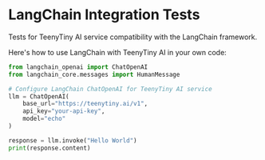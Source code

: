 # LangChain Integration Tests

Tests for TeenyTiny AI service compatibility with the LangChain framework.

Here's how to use LangChain with TeenyTiny AI in your own code:

```python
from langchain_openai import ChatOpenAI
from langchain_core.messages import HumanMessage

# Configure LangChain ChatOpenAI for TeenyTiny AI service
llm = ChatOpenAI(
    base_url="https://teenytiny.ai/v1",
    api_key="your-api-key",
    model="echo"
)

response = llm.invoke("Hello World")
print(response.content)
```

